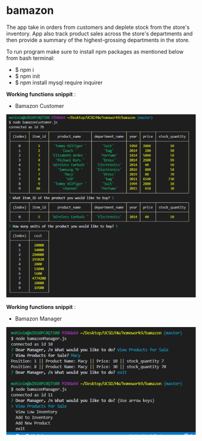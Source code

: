 # bamazon
The app take in orders from customers and deplete stock from the store's inventory.  App also track product sales across the store's departments and then provide a summary of the highest-grossing departments in the store.


To run program make sure to install npm packages as mentioned below from bash terminal: 
* $ npm i
* $ npm init
* $ npm install mysql require inquirer

**Working functions snippit** :
* Bamazon Customer 

![Image of Questions](Capture.PNG)

**Working functions snippit** :
* Bamazon Manager

![Image of Manager Question1](ManagerJS_Question1.PNG)

